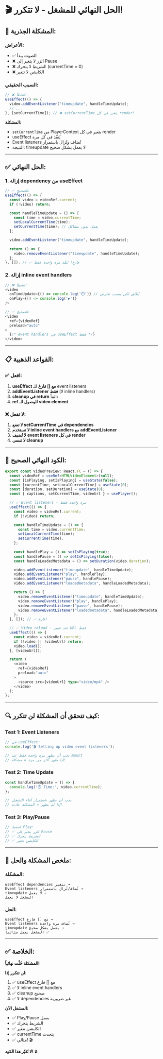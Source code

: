 # 🎬 الحل النهائي للمشغل - لا تتكرر!

## 🔴 المشكلة الجذرية:

### الأعراض:
- ✅ الصوت يبدأ
- ❌ الزر لا يتغير إلى Pause
- ❌ الشريط لا يتحرك (currentTime = 0)
- ❌ الكابشن لا تتغير

### السبب الحقيقي:
```javascript
// ❌ الخطأ:
useEffect(() => {
  video.addEventListener("timeupdate", handleTimeUpdate);
  // ...
}, [setCurrentTime]); // ❌ setCurrentTime يتغير في كل render!
```

**المشكلة:**
- `setCurrentTime` من PlayerContext يتغير في كل render
- useEffect يُنفّذ في كل مرة
- Event listeners تُضاف وتُزال باستمرار
- النتيجة: timeupdate لا يعمل بشكل صحيح

---

## ✅ الحل النهائي:

### 1. إزالة dependency من useEffect
```javascript
// ✅ الصحيح:
useEffect(() => {
  const video = videoRef.current;
  if (!video) return;

  const handleTimeUpdate = () => {
    const time = video.currentTime;
    setLocalCurrentTime(time);
    setCurrentTime(time); // يعمل بدون مشاكل
  };

  video.addEventListener("timeupdate", handleTimeUpdate);
  
  return () => {
    video.removeEventListener("timeupdate", handleTimeUpdate);
  };
}, []); // ✅ فارغ! يُنفّذ مرة واحدة فقط
```

### 2. إزالة inline event handlers
```javascript
// ❌ الخطأ:
<video
  onTimeUpdate={() => console.log('⏱️')} // يُطلق لكن يسبب تعارض
  onPlay={() => console.log('▶️')}
/>

// ✅ الصحيح:
<video
  ref={videoRef}
  preload="auto"
>
  {/* event handlers في useEffect فقط */}
</video>
```

---

## 📋 القواعد الذهبية:

### ✅ افعل:
1. **useEffect مع [] فارغ** للـ event listeners
2. **addEventListener فقط** (لا inline handlers)
3. **cleanup في return** دائماً
4. **ref للوصول للـ video element**

### ❌ لا تفعل:
1. **لا تضع setCurrentTime في dependencies**
2. **لا تستخدم inline event handlers مع addEventListener**
3. **لا تُضيف event listeners في كل render**
4. **لا تنسى cleanup**

---

## 🎯 الكود النهائي الصحيح:

```typescript
export const VideoPreview: React.FC = () => {
  const videoRef = useRef<HTMLVideoElement>(null);
  const [isPlaying, setIsPlaying] = useState(false);
  const [currentTime, setLocalCurrentTime] = useState(0);
  const [duration, setDuration] = useState(0);
  const { captions, setCurrentTime, videoUrl } = usePlayer();

  // ✅ Event listeners - مرة واحدة فقط
  useEffect(() => {
    const video = videoRef.current;
    if (!video) return;

    const handleTimeUpdate = () => {
      const time = video.currentTime;
      setLocalCurrentTime(time);
      setCurrentTime(time);
    };
    
    const handlePlay = () => setIsPlaying(true);
    const handlePause = () => setIsPlaying(false);
    const handleLoadedMetadata = () => setDuration(video.duration);

    video.addEventListener("timeupdate", handleTimeUpdate);
    video.addEventListener("play", handlePlay);
    video.addEventListener("pause", handlePause);
    video.addEventListener("loadedmetadata", handleLoadedMetadata);

    return () => {
      video.removeEventListener("timeupdate", handleTimeUpdate);
      video.removeEventListener("play", handlePlay);
      video.removeEventListener("pause", handlePause);
      video.removeEventListener("loadedmetadata", handleLoadedMetadata);
    };
  }, []); // ✅ فارغ!

  // ✅ Video reload - عند تغيير URL فقط
  useEffect(() => {
    const video = videoRef.current;
    if (!video || !videoUrl) return;
    video.load();
  }, [videoUrl]);

  return (
    <video
      ref={videoRef}
      preload="auto"
    >
      <source src={videoUrl} type="video/mp4" />
    </video>
  );
};
```

---

## 🔍 كيف تتحقق أن المشكلة لن تتكرر:

### Test 1: Event Listeners
```javascript
// في useEffect:
console.log('🎬 Setting up video event listeners');

// يجب أن يظهر مرة واحدة فقط عند mount
// إذا ظهر أكثر من مرة = مشكلة!
```

### Test 2: Time Update
```javascript
const handleTimeUpdate = () => {
  console.log('⏱️ Time:', video.currentTime);
};

// يجب أن يظهر باستمرار أثناء التشغيل
// إذا لم يظهر = المشكلة عادت!
```

### Test 3: Play/Pause
```javascript
// اضغط Play:
// ✅ الزر يتغير إلى Pause
// ✅ الشريط يتحرك
// ✅ الكابشن تتغير
```

---

## 📝 ملخص المشكلة والحل:

### المشكلة:
```
useEffect dependencies تتغير → 
Event listeners تُضاف/تُزال باستمرار →
timeupdate لا يعمل →
المشغل لا يعمل
```

### الحل:
```
useEffect مع [] فارغ →
Event listeners تُضاف مرة واحدة →
timeupdate يعمل بشكل صحيح →
المشغل يعمل مثالياً ✅
```

---

## ✅ الخلاصة:

**المشكلة حُلّت نهائياً!**

**لن تتكرر إذا:**
1. ✅ useEffect مع [] فارغ
2. ✅ لا inline event handlers
3. ✅ cleanup صحيح
4. ✅ لا dependencies غير ضرورية

**المشغل الآن:**
- ✅ Play/Pause يعمل
- ✅ الشريط يتحرك
- ✅ الكابشن تتغير
- ✅ currentTime يتحدث
- ✅ مثالي! 🎬

**لا تُغيّر هذا الكود!** 🔒

